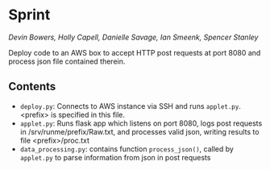 # Sprint

*Devin Bowers, Holly Capell, Danielle Savage, Ian Smeenk, Spencer Stanley*

Deploy code to an AWS box to accept HTTP post requests at port 8080 and process json file contained therein.

## Contents

+ `deploy.py`: Connects to AWS instance via SSH and runs `applet.py`. \<prefix\> is specified in this file.
+ `applet.py`: Runs flask app which listens on port 8080, logs post requests in /srv/runme/prefix/Raw.txt, and processes valid json, writing results to file \<prefix\>/proc.txt
+ `data_processing.py`: contains function `process_json()`, called by `applet.py` to parse information from json in post requests

